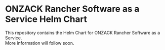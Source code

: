 # ONZACK Rancher Software as a Service Helm Chart
This repository contains the Helm Chart for ONZACK Rancher Software as a Service.  
More information will follow soon.

